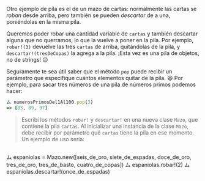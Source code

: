 Otro ejemplo de pila es el de un mazo de cartas: normalmente las cartas se *roban* desde arriba, pero también se pueden *descartar* de a una, poniéndolas en la misma pila.

Queremos poder robar una cantidad variable de `cartas` y también descartar alguna que no querramos, lo que la vuelve a poner en la pila. Por ejemplo, `robar!(3)` devuelve las tres `cartas` de arriba, quitándolas de la pila, y `descartar!(tresDeCopas)` la agrega a la pila. ¡Esta vez es una pila de objetos, no de strings! :wink:

Seguramente te sea útil saber que el método `pop` puede recibir un parámetro que especifique cuántos elementos quitar de la pila. :satisfied: Por ejemplo, para sacar tres números de una pila de números primos podemos hacer:

```ruby
ム numerosPrimosDel1Al100.pop(3)
=> [83, 89, 97]
```

> Escribí los métodos `robar!` y `descartar!` en una nueva clase `Mazo`, que contiene la pila `cartas`. Al inicializar una instancia de la clase `Mazo`, debe recibir por parámetro qué `cartas` tiene la pila en ese momento. Un ejemplo de uso sería:

> ```ruby
ム espaniolas = Mazo.new([seis_de_oro, siete_de_espadas, doce_de_oro, tres_de_oro, tres_de_basto, cuatro_de_copas])
ム espaniolas.robar!(2)
ム espaniolas.descartar!(once_de_espadas)
```